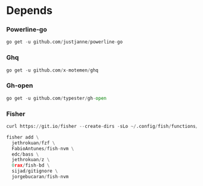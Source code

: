 # Depends
### Powerline-go
```python
go get -u github.com/justjanne/powerline-go
```
### Ghq
```python
go get -u github.com/x-motemen/ghq
```
### Gh-open
```python
go get -u github.com/typester/gh-open
```
### Fisher
```python
curl https://git.io/fisher --create-dirs -sLo ~/.config/fish/functions/fisher.fish
```
```python
fisher add \
  jethrokuan/fzf \
  FabioAntunes/fish-nvm \
  edc/bass \
  jethrokuan/z \
  0rax/fish-bd \
  sijad/gitignore \
  jorgebucaran/fish-nvm
```

